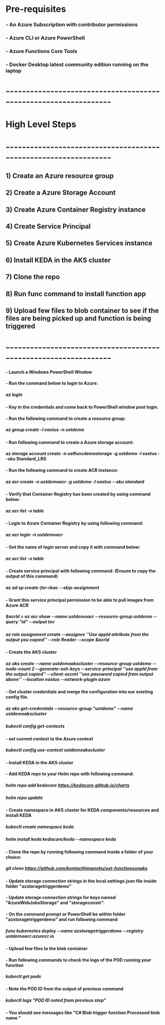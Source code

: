 # Pre-requisites
### - An Azure Subscription with contributor permissions
### - Azure CLI or Azure PowerShell
### - Azure Functions Core Tools
### - Docker Desktop latest community edition running on the laptop
# ----------------------------------------------------------------

# High Level Steps
# ----------------------------------------------------------------
## 1) Create an Azure resource group
## 2) Create a Azure Storage Account
## 3) Create Azure Container Registry instance
## 4) Create Service Principal 
## 5) Create Azure Kubernetes Services instance
## 6) Install KEDA in the AKS cluster
## 7) Clone the repo
## 8) Run func command to install function app
## 9) Upload few files to blob container to see if the files are being picked up and function is being triggered
# ----------------------------------------------------------------
#### - Launch a Windows PowerShell Window
#### - Run the command below to login to Azure:
##### az login
#### - Key in the credentials and come back to PowerShell window post login.
#### - Run the following command to create a resource group:
##### az group create -l eastus -n ustdemo
#### - Run following command to create a Azure storage account:
#### az storage account create -n ustfuncdemostorage -g ustdemo -l eastus --sku Standard_LRS
#### - Run the following command to create ACR instance:
##### az acr create -n ustdemoacr -g ustdemo -l eastus --sku standard
#### - Verify that Container Registry has been created by using command below:
##### az acr list -o table
#### - Login to Azure Container Registry by using following command:
##### az acr login -n ustdemoacr
#### - Get the name of login server and copy it with command below:
##### az acr list -o table
#### - Create service principal with following command: (Ensure to copy the output of this command)
##### az ad sp create-for-rbac --skip-assignment
#### - Grant this service principal permission to be able to pull images from Azure ACR
##### $acrId = az acr show --name ustdemoacr --resource-group ustdemo --query "id" --output tsv
##### az role assignment create --assignee ''Use appId attribute from the output you copied'' --role Reader --scope $acrId
#### - Create the AKS cluster
##### az aks create --name ustdemoakscluster --resource-group ustdemo --node-count 2 --generate-ssh-keys --service-principal ''use appId from the output copied'' --client-secret ''use password copied from output above'' --location eastus --network-plugin azure
#### - Get cluster credentials and merge the configuration into our existing config file.
##### az aks get-credentials --resource-group "ustdemo" --name ustdemoakscluster
##### kubectl config get-contexts
#### - set current context to the Azure context
##### kubectl config use-context ustdemoakscluster
#### - Install KEDA in the AKS cluster
#### - Add KEDA repo to your Helm repo with following command:
##### helm repo add kedacore https://kedacore.github.io/charts
##### helm repo update
#### - Create namespace in AKS cluster for KEDA components/resources and install KEDA
##### kubectl create namespace keda
##### helm install keda kedacore/keda --namespace keda
#### - Clone the repo by running following command inside a folder of your choice:
##### git clone https://github.com/kontacthimanshu/ust-functionsonaks
#### - Update storage connection strings in the local.settings.json file inside folder "azstoragetriggerdemo"
#### - Update storage connection strings for keys named "AzureWebJobsStorage" and "storageconstr".
#### - On the command prompt or PowerShell be within folder "azstoragetriggerdemo" and run following command
##### func kubernetes deploy --name azstoragetriggerdemo --registry ustdemoacr.azurecr.io
#### - Upload few files to the blob container
#### - Run following commands to check the logs of the POD running your function
##### kubectl get pods
#### - Note the POD ID from the output of previous command
##### kubectl logs "POD ID noted from previous step"
#### - You should see messages like "C# Blob trigger function Processed blob name <file name you uploaded>"
  




